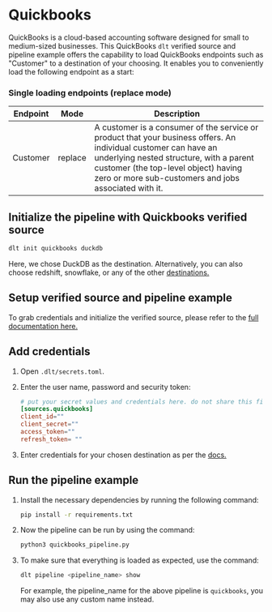 # Quickbooks

QuickBooks is a cloud-based accounting software designed for small to medium-sized businesses. This QuickBooks `dlt` verified source and pipeline example offers the capability to load QuickBooks endpoints such as "Customer" to a destination of your choosing. It enables you to conveniently load the following endpoint as a start:

### Single loading endpoints (replace mode)

| Endpoint | Mode | Description |
| --- | --- | --- |
| Customer | replace | A customer is a consumer of the service or product that your business offers. An individual customer can have an underlying nested structure, with a parent customer (the top-level object) having zero or more sub-customers and jobs associated with it. |


## Initialize the pipeline with Quickbooks verified source
```bash
dlt init quickbooks duckdb
```

Here, we chose DuckDB as the destination. Alternatively, you can also choose redshift, snowflake, or any of the other [destinations.](https://dlthub.com/docs/dlt-ecosystem/destinations/)

## Setup verified source and pipeline example

To grab credentials and initialize the verified source, please refer to the [full documentation here.](https://dlthub.com/docs/dlt-ecosystem/verified-sources/salesforce)

## Add credentials

1. Open `.dlt/secrets.toml`.
2. Enter the user name, password and security token:
    ```toml
    # put your secret values and credentials here. do not share this file and do not push it to github
    [sources.quickbooks]
    client_id=""
    client_secret=""
    access_token=""
    refresh_token= ""
    ```
    
3. Enter credentials for your chosen destination as per the [docs.](https://dlthub.com/docs/dlt-ecosystem/destinations/)

## Run the pipeline example

1. Install the necessary dependencies by running the following command:
    ```bash
    pip install -r requirements.txt
    ```
    
2. Now the pipeline can be run by using the command:
    ```bash
    python3 quickbooks_pipeline.py
    ```
    
3. To make sure that everything is loaded as expected, use the command:
    ```bash
    dlt pipeline <pipeline_name> show
    ```
    
    For example, the pipeline_name for the above pipeline is `quickbooks`, you may also use any custom name instead.

